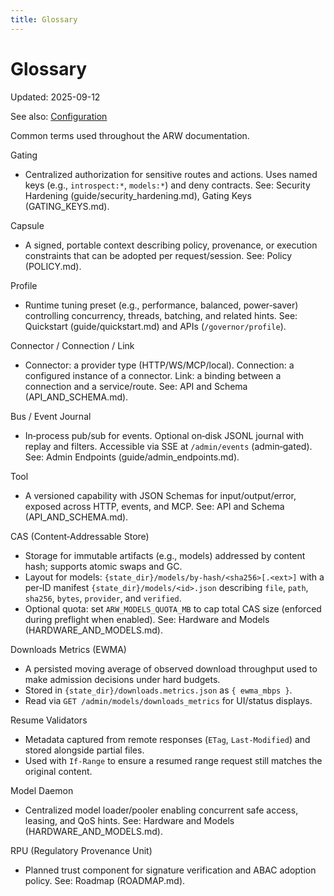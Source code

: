 ```yaml
---
title: Glossary
---
```


# Glossary
Updated: 2025-09-12

See also: [Configuration](CONFIGURATION.md)

Common terms used throughout the ARW documentation.

Gating
- Centralized authorization for sensitive routes and actions. Uses named keys (e.g., `introspect:*`, `models:*`) and deny contracts. See: Security Hardening (guide/security_hardening.md), Gating Keys (GATING_KEYS.md).

Capsule
- A signed, portable context describing policy, provenance, or execution constraints that can be adopted per request/session. See: Policy (POLICY.md).

Profile
- Runtime tuning preset (e.g., performance, balanced, power‑saver) controlling concurrency, threads, batching, and related hints. See: Quickstart (guide/quickstart.md) and APIs (`/governor/profile`).

Connector / Connection / Link
- Connector: a provider type (HTTP/WS/MCP/local). Connection: a configured instance of a connector. Link: a binding between a connection and a service/route. See: API and Schema (API_AND_SCHEMA.md).

Bus / Event Journal
- In‑process pub/sub for events. Optional on‑disk JSONL journal with replay and filters. Accessible via SSE at `/admin/events` (admin‑gated). See: Admin Endpoints (guide/admin_endpoints.md).

Tool
- A versioned capability with JSON Schemas for input/output/error, exposed across HTTP, events, and MCP. See: API and Schema (API_AND_SCHEMA.md).

CAS (Content‑Addressable Store)
- Storage for immutable artifacts (e.g., models) addressed by content hash; supports atomic swaps and GC.
- Layout for models: `{state_dir}/models/by-hash/<sha256>[.<ext>]` with a per‑ID manifest `{state_dir}/models/<id>.json` describing `file`, `path`, `sha256`, `bytes`, `provider`, and `verified`.
- Optional quota: set `ARW_MODELS_QUOTA_MB` to cap total CAS size (enforced during preflight when enabled). See: Hardware and Models (HARDWARE_AND_MODELS.md).

Downloads Metrics (EWMA)
- A persisted moving average of observed download throughput used to make admission decisions under hard budgets.
- Stored in `{state_dir}/downloads.metrics.json` as `{ ewma_mbps }`.
- Read via `GET /admin/models/downloads_metrics` for UI/status displays.

Resume Validators
- Metadata captured from remote responses (`ETag`, `Last-Modified`) and stored alongside partial files.
- Used with `If-Range` to ensure a resumed range request still matches the original content.

Model Daemon
- Centralized model loader/pooler enabling concurrent safe access, leasing, and QoS hints. See: Hardware and Models (HARDWARE_AND_MODELS.md).

RPU (Regulatory Provenance Unit)
- Planned trust component for signature verification and ABAC adoption policy. See: Roadmap (ROADMAP.md).
